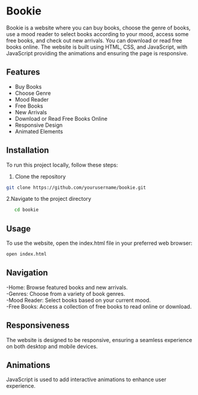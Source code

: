 # Bookie

Bookie is a website where you can buy books, choose the genre of books, use a mood reader to select books according to your mood, access some free books, and check out new arrivals. You can download or read free books online. The website is built using HTML, CSS, and JavaScript, with JavaScript providing the animations and ensuring the page is responsive.

## Features

- Buy Books
- Choose Genre
- Mood Reader
- Free Books
- New Arrivals
- Download or Read Free Books Online
- Responsive Design
- Animated Elements

## Installation

To run this project locally, follow these steps:

 1. Clone the repository
   ```bash
   git clone https://github.com/yourusername/bookie.git
```
 2.Navigate to the project directory
 ```bash
    cd bookie
```

## Usage
To use the website, open the index.html file in your preferred web browser:
```bash
open index.html
```
## Navigation
-Home: Browse featured books and new arrivals.<br>
-Genres: Choose from a variety of book genres.<br>
-Mood Reader: Select books based on your current mood.<br>
-Free Books: Access a collection of free books to read online or download.<br>
## Responsiveness
The website is designed to be responsive, ensuring a seamless experience on both desktop and mobile devices.

## Animations
JavaScript is used to add interactive animations to enhance user experience.
